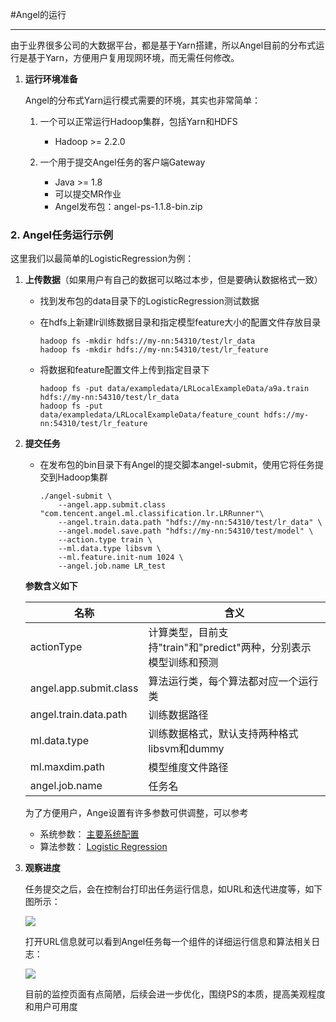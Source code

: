 #Angel的运行

----

由于业界很多公司的大数据平台，都是基于Yarn搭建，所以Angel目前的分布式运行是基于Yarn，方便用户复用现网环境，而无需任何修改。

1. **运行环境准备** 

	Angel的分布式Yarn运行模式需要的环境，其实也非常简单：
	
	1. 一个可以正常运行Hadoop集群，包括Yarn和HDFS
		* Hadoop >= 2.2.0

	2. 一个用于提交Angel任务的客户端Gateway
		* Java >= 1.8
		* 可以提交MR作业
		* Angel发布包：angel-ps-1.1.8-bin.zip


### 2. **Angel任务运行示例**

这里我们以最简单的LogisticRegression为例：

1. **上传数据**（如果用户有自己的数据可以略过本步，但是要确认数据格式一致）

	* 找到发布包的data目录下的LogisticRegression测试数据
	* 在hdfs上新建lr训练数据目录和指定模型feature大小的配置文件存放目录

		```
		hadoop fs -mkdir hdfs://my-nn:54310/test/lr_data
		hadoop fs -mkdir hdfs://my-nn:54310/test/lr_feature
		```
	* 将数据和feature配置文件上传到指定目录下

		```
		hadoop fs -put data/exampledata/LRLocalExampleData/a9a.train hdfs://my-nn:54310/test/lr_data
		hadoop fs -put data/exampledata/LRLocalExampleData/feature_count hdfs://my-nn:54310/test/lr_feature
		```
2. **提交任务**
	
	* 在发布包的bin目录下有Angel的提交脚本angel-submit，使用它将任务提交到Hadoop集群

		```
		./angel-submit \
			--angel.app.submit.class "com.tencent.angel.ml.classification.lr.LRRunner"\
			--angel.train.data.path "hdfs://my-nn:54310/test/lr_data" \
			--angel.model.save.path "hdfs://my-nn:54310/test/model" \
			--action.type train \
			--ml.data.type libsvm \
			--ml.feature.init-num 1024 \
			--angel.job.name LR_test
		```
	
	**参数含义如下**
	  
  		
	| 名称    | 含义  |
	| --- | --- |
	| actionType  | 计算类型，目前支持"train"和"predict"两种，分别表示模型训练和预测    | 
	| angel.app.submit.class | 算法运行类，每个算法都对应一个运行类| 
	| angel.train.data.path | 训练数据路径 | 
	| ml.data.type | 训练数据格式，默认支持两种格式libsvm和dummy | 
	| ml.maxdim.path | 模型维度文件路径 |
	| angel.job.name | 任务名|


	为了方便用户，Ange设置有许多参数可供调整，可以参考

	* 系统参数： [主要系统配置](config_details.md)
	* 算法参数： [Logistic Regression](../lr_on_angel.md)

3. **观察进度**


	任务提交之后，会在控制台打印出任务运行信息，如URL和迭代进度等，如下图所示：
	
	![][1]

	打开URL信息就可以看到Angel任务每一个组件的详细运行信息和算法相关日志：

	![][2]
	
	目前的监控页面有点简陋，后续会进一步优化，围绕PS的本质，提高美观程度和用户可用度


  [1]: ../img/angel_client_log.png 
  [2]: ../img/lr_worker_log.png 